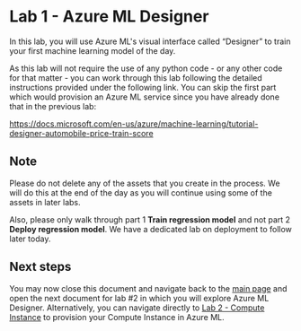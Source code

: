 # Lab 1 - Azure ML Designer

In this lab, you will use Azure ML's visual interface called “Designer” to train your first machine learning model of the day. 

As this lab will not require the use of any python code - or any other code for that matter - you can work through this lab following the detailed instructions provided under the following link. You can skip the first part which would provision an Azure ML service since you have already done that in the previous lab: 

https://docs.microsoft.com/en-us/azure/machine-learning/tutorial-designer-automobile-price-train-score 

## Note

Please do not delete any of the assets that you create in the process. We will do this at the end of the day as you will continue using some of the assets in later labs.

Also, please only walk through part 1 **Train regression model** and not part 2 **Deploy regression model**. We have a dedicated lab on deployment to follow later today.

## Next steps

You may now close this document and navigate back to the [main page](README.md) and open the next document for lab #2 in which you will explore Azure ML Designer. Alternatively, you can navigate directly to [Lab 2 - Compute Instance](1_Designer.md) to provision your Compute Instance in Azure ML.